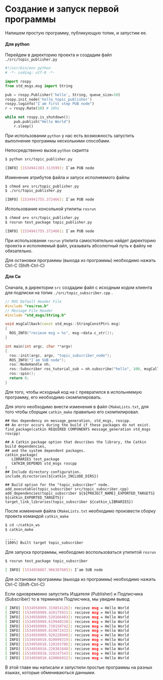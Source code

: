 # Создание и запуск первой программы

Напишем простую программу, публикующую топик, и запустим ее.

#### Для python

Перейдем в директорию проекта и создадим файл `./src/topic_publisher.py`

```python
#!/usr/bin/env python
# -*- coding: utf-8 -*-

import rospy
from std_msgs.msg import String

pub = rospy.Publisher('hello', String, queue_size=10)
rospy.init_node('hello_topic_publisher')
rospy.loginfo("I`am first step PUB node")
r = rospy.Rate(10) # 10hz

while not rospy.is_shutdown():
    pub.publish("Hello World")
    r.sleep()
```

При использовании `python` у нас есть возможность запустить выполнение программы несколькими способами.

Непосредственно вызов `python` скрипта

```bash
$ python src/topic_publisher.py

[INFO] [1534941383.313599]: I`am PUB node
```

Изменение атрибутов файла и запуск исполняемого файлы

```bash
$ chmod a+x src/topic_publisher.py
$ ./src/topic_publisher.py

[INFO] [1534941755.372466]: I`am PUB node
```

Использование консольной утилиты `rosrun`

```bash
$ chmod a+x src/topic_publisher.py
$ rosrun test_package topic_publisher.py

[INFO] [1534941755.372466]: I`am PUB node
```

При использовании  `rosrun` утилита самостоятельно найдет директорию проекта и исполняемый файл, указывать абсолютный путь к файлу не обязательно.

Для остановки программы \(выхода из программы\) необходимо нажать Ctrl-C \(Shift-Ctrl-C\)

#### Для Си

Сначала, в директории `src` создадим файл с исходным кодом клиента для подписки на топик `./src/topic_subscriber.cpp` .

```cpp
// ROS Default Header File
#include "ros/ros.h"
// Message File Header
#include "std_msgs/String.h"

void msgCallback(const std_msgs::StringConstPtr& msg)
{
  ROS_INFO("recieve msg = %s", msg->data.c_str());
}

int main(int argc, char **argv)
{
  ros::init(argc, argv, "topic_subscriber_node");
  ROS_INFO("I`am SUB node");
  ros::NodeHandle nh;
  ros::Subscriber ros_tutorial_sub = nh.subscribe("hello", 100, msgCallback);
  ros::spin();
  return 0;
}

```

Для того, чтобы исходный код на `C` превратился в испольняемую программу, его необходимо скомпилировать.

Для этого необходимо внести изменения в файл `CMakeLists.txt`, для того чтобы сборщик `catkin_make` правильно его скомпилировал.

```text
## Has dependency on message_generation, std_msgs, roscpp.
## An error occurs during the build if these packages do not exist.
find_package(catkin REQUIRED COMPONENTS message_generation std_msgs roscpp)

## A Catkin package option that describes the library, the Catkin build dependencies,
## and the system dependent packages.
catkin_package(
   LIBRARIES test_package
   CATKIN_DEPENDS std_msgs roscpp
)
## Include directory configuration.
include_directories(${catkin_INCLUDE_DIRS})

## Build option for the "topic_subscriber" node.
add_executable(topic_subscriber src/topic_subscriber.cpp)
add_dependencies(topic_subscriber ${${PROJECT_NAME}_EXPORTED_TARGETS}
${catkin_EXPORTED_TARGETS})
target_link_libraries(topic_subscriber ${catkin_LIBRARIES})
```

После изменения файла `CMakeLists.txt` необходимо произвести сборку проекта командой `catkin_make`

```bash
$ cd ~/catkin_ws
$ catkin_make

.....
[100%] Built target topic_subscriber
```

Для запуска программы, необходомо воспользоваться утилитой `rosrun`

```bash
$ rosrun test_package topic_subscriber

[ INFO] [1534958887.906387605]: I`am SUB node
```

Для остановки программы \(выхода из программы\) необходимо нажать Ctrl-C \(Shift-Ctrl-C\)

Если одновременно запустить Издателя \(Publisher\) и Подписчика \(Subscriber\) то в терминале Подписчика, мы увидим вывод

```bash
[ INFO] [1534958909.319854126]: recieve msg = Hello World
[ INFO] [1534958909.420175931]: recieve msg = Hello World
[ INFO] [1534958909.520166483]: recieve msg = Hello World
[ INFO] [1534958909.619940238]: recieve msg = Hello World
[ INFO] [1534958909.720158742]: recieve msg = Hello World
[ INFO] [1534958909.819872433]: recieve msg = Hello World
[ INFO] [1534958909.920228940]: recieve msg = Hello World
[ INFO] [1534958910.020099319]: recieve msg = Hello World
[ INFO] [1534958910.120193706]: recieve msg = Hello World
[ INFO] [1534958910.220381848]: recieve msg = Hello World
[ INFO] [1534958910.320247543]: recieve msg = Hello World
[ INFO] [1534958910.420066932]: recieve msg = Hello World
```

В этой главе мы написали и запустили простые программы на разных языках, которые обмениваються данными.

